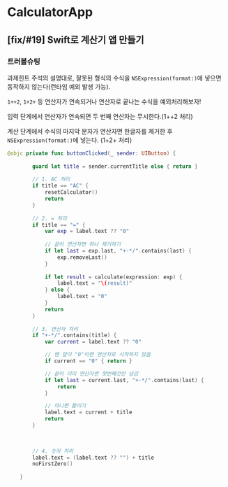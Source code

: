 # CalculatorApp
## [fix/#19] Swift로 계산기 앱 만들기

### 트러블슈팅

과제힌트 주석의 설명대로, 잘못된 형식의 수식을 `NSExpression(format:)`에 넣으면 동작하지 않는다(런타임 예외 발생 가능).

`1++2`, `1+2+` 등 연산자가 연속되거나 연산자로 끝나는 수식을 예외처리해보자!

입력 단계에서 연산자가 연속되면 두 번째 연산자는 무시한다.(1++2 처리)

계산 단계에서 수식의 마지막 문자가 연산자면 한글자를 제거한 후 `NSExpression(format:)`에 넣는다. (1+2+ 처리)
```swift
@objc private func buttonClicked(_ sender: UIButton) {
        
        guard let title = sender.currentTitle else { return }
        
        // 1. AC 처리
        if title == "AC" {
            resetCalculator()
            return
        }
        
        // 2. = 처리
        if title == "=" {
            var exp = label.text ?? "0"
            
            // 끝이 연산자면 하나 제거하기
            if let last = exp.last, "+-*/".contains(last) {
                exp.removeLast()
            }
            
            if let result = calculate(expression: exp) {
                label.text = "\(result)"
            } else {
                label.text = "0"
            }
            return
        }
        
        // 3. 연산자 처리
        if "+-*/".contains(title) {
            var current = label.text ?? "0"

            // 맨 앞이 "0"이면 연산자로 시작하지 않음
            if current == "0" { return }

            // 끝이 이미 연산자면 첫번째것만 남김
            if let last = current.last, "+-*/".contains(last) {
                return
            }

            // 아니면 붙이기
            label.text = current + title
            return
        }

        
        
        // 4. 숫자 처리
        label.text = (label.text ?? "") + title
        noFirstZero()
        
    }
```
